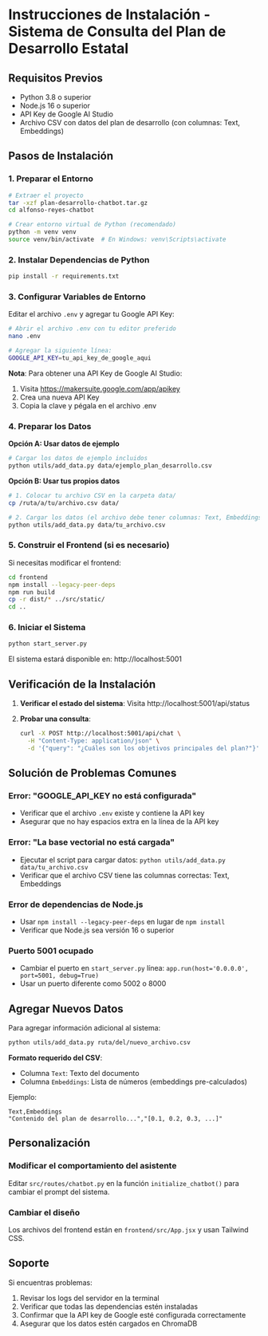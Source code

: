 # Instrucciones de Instalación - Sistema de Consulta del Plan de Desarrollo Estatal

## Requisitos Previos

- Python 3.8 o superior
- Node.js 16 o superior
- API Key de Google AI Studio
- Archivo CSV con datos del plan de desarrollo (con columnas: Text, Embeddings)

## Pasos de Instalación

### 1. Preparar el Entorno

```bash
# Extraer el proyecto
tar -xzf plan-desarrollo-chatbot.tar.gz
cd alfonso-reyes-chatbot

# Crear entorno virtual de Python (recomendado)
python -m venv venv
source venv/bin/activate  # En Windows: venv\Scripts\activate
```

### 2. Instalar Dependencias de Python

```bash
pip install -r requirements.txt
```

### 3. Configurar Variables de Entorno

Editar el archivo `.env` y agregar tu Google API Key:

```bash
# Abrir el archivo .env con tu editor preferido
nano .env

# Agregar la siguiente línea:
GOOGLE_API_KEY=tu_api_key_de_google_aqui
```

**Nota**: Para obtener una API Key de Google AI Studio:
1. Visita https://makersuite.google.com/app/apikey
2. Crea una nueva API Key
3. Copia la clave y pégala en el archivo .env

### 4. Preparar los Datos

**Opción A: Usar datos de ejemplo**
```bash
# Cargar los datos de ejemplo incluidos
python utils/add_data.py data/ejemplo_plan_desarrollo.csv
```

**Opción B: Usar tus propios datos**
```bash
# 1. Colocar tu archivo CSV en la carpeta data/
cp /ruta/a/tu/archivo.csv data/

# 2. Cargar los datos (el archivo debe tener columnas: Text, Embeddings)
python utils/add_data.py data/tu_archivo.csv
```

### 5. Construir el Frontend (si es necesario)

Si necesitas modificar el frontend:

```bash
cd frontend
npm install --legacy-peer-deps
npm run build
cp -r dist/* ../src/static/
cd ..
```

### 6. Iniciar el Sistema

```bash
python start_server.py
```

El sistema estará disponible en: http://localhost:5001

## Verificación de la Instalación

1. **Verificar el estado del sistema**:
   Visita http://localhost:5001/api/status

2. **Probar una consulta**:
   ```bash
   curl -X POST http://localhost:5001/api/chat \
     -H "Content-Type: application/json" \
     -d '{"query": "¿Cuáles son los objetivos principales del plan?"}'
   ```

## Solución de Problemas Comunes

### Error: "GOOGLE_API_KEY no está configurada"
- Verificar que el archivo `.env` existe y contiene la API key
- Asegurar que no hay espacios extra en la línea de la API key

### Error: "La base vectorial no está cargada"
- Ejecutar el script para cargar datos: `python utils/add_data.py data/tu_archivo.csv`
- Verificar que el archivo CSV tiene las columnas correctas: Text, Embeddings

### Error de dependencias de Node.js
- Usar `npm install --legacy-peer-deps` en lugar de `npm install`
- Verificar que Node.js sea versión 16 o superior

### Puerto 5001 ocupado
- Cambiar el puerto en `start_server.py` línea: `app.run(host='0.0.0.0', port=5001, debug=True)`
- Usar un puerto diferente como 5002 o 8000

## Agregar Nuevos Datos

Para agregar información adicional al sistema:

```bash
python utils/add_data.py ruta/del/nuevo_archivo.csv
```

**Formato requerido del CSV**:
- Columna `Text`: Texto del documento
- Columna `Embeddings`: Lista de números (embeddings pre-calculados)

Ejemplo:
```csv
Text,Embeddings
"Contenido del plan de desarrollo...","[0.1, 0.2, 0.3, ...]"
```

## Personalización

### Modificar el comportamiento del asistente
Editar `src/routes/chatbot.py` en la función `initialize_chatbot()` para cambiar el prompt del sistema.

### Cambiar el diseño
Los archivos del frontend están en `frontend/src/App.jsx` y usan Tailwind CSS.

## Soporte

Si encuentras problemas:
1. Revisar los logs del servidor en la terminal
2. Verificar que todas las dependencias estén instaladas
3. Confirmar que la API key de Google esté configurada correctamente
4. Asegurar que los datos estén cargados en ChromaDB

